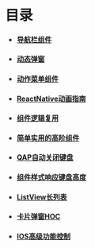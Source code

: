 # 目录

- #### [导航栏组件](/React/TabBar.html)
- #### [动态弹窗](/React/Dialog.html)
- #### [动作菜单组件](/React/ActionSheet.html)
- #### [ReactNative动画指南](/React/Animated.html)
- #### [组件逻辑复用](/React/HOC.html)
- #### [简单实用的高阶组件](/React/titleWrapper.html)
- #### [QAP自动关闭键盘](/React/closeKeyBoard.html)
- #### [组件样式响应键盘高度](/React/heightProvider.html)
- #### [ListView长列表](/React/listView.html)
- #### [卡片弹窗HOC](/React/cardHoc.html)
- #### [IOS高级功能控制](/React/context.html)
